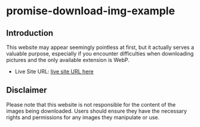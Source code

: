 # promise-download-img-example

## Introduction
This website may appear seemingly pointless at first, but it actually serves a valuable purpose, especially if you encounter difficulties when downloading pictures and the only available extension is WebP.
- Live Site URL: [live site URL here](https://benzidanemo.github.io/promise-download-img-example/)

## Disclaimer
Please note that this website is not responsible for the content of the images being downloaded. Users should ensure they have the necessary rights and permissions for any images they manipulate or use.
